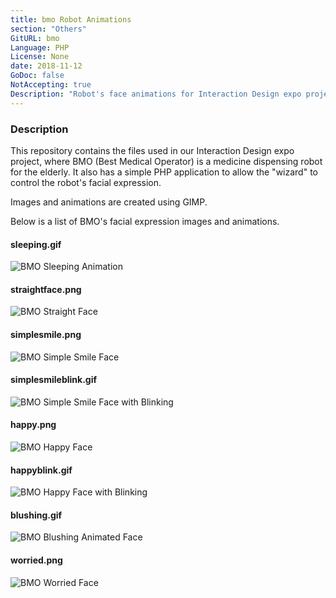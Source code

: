 ```yaml
---
title: bmo Robot Animations
section: "Others"
GitURL: bmo
Language: PHP
License: None
date: 2018-11-12
GoDoc: false
NotAccepting: true
Description: "Robot's face animations for Interaction Design expo project."
---
```


### Description

This repository contains the files used in our Interaction Design expo
project, where BMO (Best Medical Operator) is a medicine dispensing
robot for the elderly. It also has a simple PHP application to allow
the "wizard" to control the robot's facial expression.  

Images and animations are created using GIMP.  

Below is a list of BMO's facial expression images and animations.  

#### sleeping.gif
![BMO Sleeping Animation](sleeping.gif)

#### straightface.png
![BMO Straight Face](straightface.png)

#### simplesmile.png
![BMO Simple Smile Face](simplesmile.png)

#### simplesmileblink.gif
![BMO Simple Smile Face with Blinking](simplesmileblink.gif)

#### happy.png
![BMO Happy Face](happy.png)

#### happyblink.gif
![BMO Happy Face with Blinking](happyblink.gif)

#### blushing.gif
![BMO Blushing Animated Face](blushing.gif)

#### worried.png
![BMO Worried Face](worried.png)

